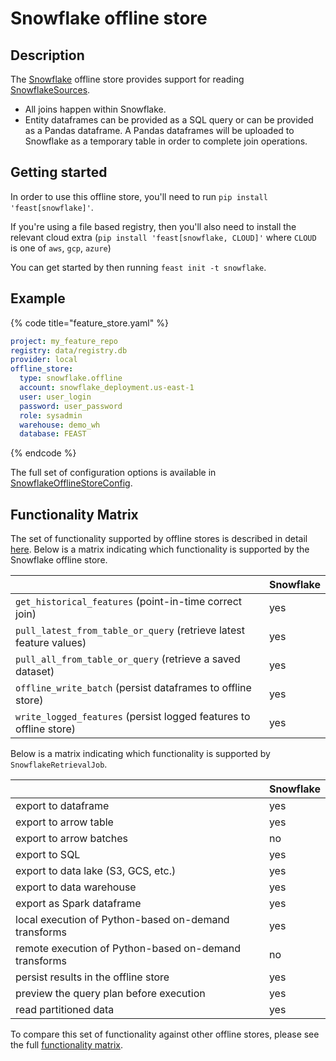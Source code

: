 # Snowflake offline store

## Description

The [Snowflake](https://trial.snowflake.com) offline store provides support for reading [SnowflakeSources](../data-sources/snowflake.md).
* All joins happen within Snowflake.
* Entity dataframes can be provided as a SQL query or can be provided as a Pandas dataframe. A Pandas dataframes will be uploaded to Snowflake as a temporary table in order to complete join operations.

## Getting started
In order to use this offline store, you'll need to run `pip install 'feast[snowflake]'`.

If you're using a file based registry, then you'll also need to install the relevant cloud extra (`pip install 'feast[snowflake, CLOUD]'` where `CLOUD` is one of `aws`, `gcp`, `azure`)

You can get started by then running `feast init -t snowflake`.

## Example

{% code title="feature_store.yaml" %}
```yaml
project: my_feature_repo
registry: data/registry.db
provider: local
offline_store:
  type: snowflake.offline
  account: snowflake_deployment.us-east-1
  user: user_login
  password: user_password
  role: sysadmin
  warehouse: demo_wh
  database: FEAST
```
{% endcode %}

The full set of configuration options is available in [SnowflakeOfflineStoreConfig](https://rtd.feast.dev/en/latest/#feast.infra.offline_stores.snowflake.SnowflakeOfflineStoreConfig).

## Functionality Matrix

The set of functionality supported by offline stores is described in detail [here](overview.md#functionality).
Below is a matrix indicating which functionality is supported by the Snowflake offline store.

|                                                                    | Snowflake |
| :----------------------------------------------------------------- | :-------- |
| `get_historical_features` (point-in-time correct join)             | yes       |
| `pull_latest_from_table_or_query` (retrieve latest feature values) | yes       |
| `pull_all_from_table_or_query` (retrieve a saved dataset)          | yes       |
| `offline_write_batch` (persist dataframes to offline store)        | yes       |
| `write_logged_features` (persist logged features to offline store) | yes       |

Below is a matrix indicating which functionality is supported by `SnowflakeRetrievalJob`.

|                                                       | Snowflake |
| ----------------------------------------------------- | --------- |
| export to dataframe                                   | yes       |
| export to arrow table                                 | yes       |
| export to arrow batches                               | no        |
| export to SQL                                         | yes       |
| export to data lake (S3, GCS, etc.)                   | yes       |
| export to data warehouse                              | yes       |
| export as Spark dataframe                             | yes        |
| local execution of Python-based on-demand transforms  | yes       |
| remote execution of Python-based on-demand transforms | no        |
| persist results in the offline store                  | yes       |
| preview the query plan before execution               | yes       |
| read partitioned data                                 | yes       |

To compare this set of functionality against other offline stores, please see the full [functionality matrix](overview.md#functionality-matrix).
